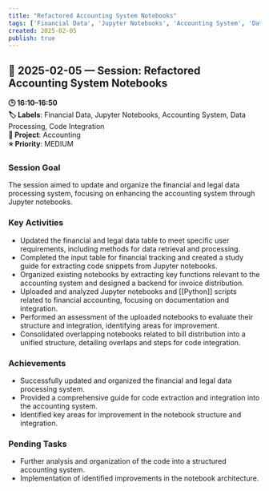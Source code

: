 ```yaml
---
title: "Refactored Accounting System Notebooks"
tags: ['Financial Data', 'Jupyter Notebooks', 'Accounting System', 'Data Processing', 'Code Integration']
created: 2025-02-05
publish: true
---
```


## 📅 2025-02-05 — Session: Refactored Accounting System Notebooks

**🕒 16:10–16:50**  
**🏷️ Labels**: Financial Data, Jupyter Notebooks, Accounting System, Data Processing, Code Integration  
**📂 Project**: Accounting  
**⭐ Priority**: MEDIUM  


### Session Goal
The session aimed to update and organize the financial and legal data processing system, focusing on enhancing the accounting system through Jupyter notebooks.

### Key Activities
- Updated the financial and legal data table to meet specific user requirements, including methods for data retrieval and processing.
- Completed the input table for financial tracking and created a study guide for extracting code snippets from Jupyter notebooks.
- Organized existing notebooks by extracting key functions relevant to the accounting system and designed a backend for invoice distribution.
- Uploaded and analyzed Jupyter notebooks and [[Python]] scripts related to financial accounting, focusing on documentation and integration.
- Performed an assessment of the uploaded notebooks to evaluate their structure and integration, identifying areas for improvement.
- Consolidated overlapping notebooks related to bill distribution into a unified structure, detailing overlaps and steps for code integration.

### Achievements
- Successfully updated and organized the financial and legal data processing system.
- Provided a comprehensive guide for code extraction and integration into the accounting system.
- Identified key areas for improvement in the notebook structure and integration.

### Pending Tasks
- Further analysis and organization of the code into a structured accounting system.
- Implementation of identified improvements in the notebook architecture.
